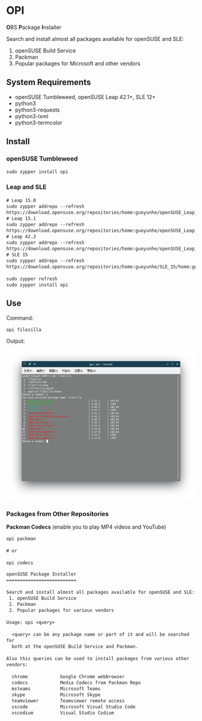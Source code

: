 # OPI

**O**BS **P**ackage **I**nstaller

Search and install almost all packages available for openSUSE and SLE:

1. openSUSE Build Service
2. Packman
3. Popular packages for Microsoft and other vendors

## System Requirements

- openSUSE Tumbleweed, openSUSE Leap 42.1+, SLE 12+
- python3
- python3-requests
- python3-lxml
- python3-termcolor

## Install

### openSUSE Tumbleweed

```
sudo zypper install opi
```

### Leap and SLE

```
# Leap 15.0
sudo zypper addrepo --refresh https://download.opensuse.org/repositories/home:guoyunhe/openSUSE_Leap_15.0/home:guoyunhe.repo
# Leap 15.1
sudo zypper addrepo --refresh https://download.opensuse.org/repositories/home:guoyunhe/openSUSE_Leap_15.1/home:guoyunhe.repo
# Leap 42.3
sudo zypper addrepo --refresh https://download.opensuse.org/repositories/home:guoyunhe/openSUSE_Leap_42.3/home:guoyunhe.repo
# SLE 15
sudo zypper addrepo --refresh https://download.opensuse.org/repositories/home:guoyunhe/SLE_15/home:guoyunhe.repo

sudo zypper refresh
sudo zypper install opi
```

## Use

Command:

```
opi filezilla
```

Output:

![Screenshot](screenshot.png)

### Packages from Other Repositories

**Packman Codecs** (enable you to play MP4 videos and YouTube)

```
opi packman

# or

opi codecs
```

```
openSUSE Package Installer
==========================

Search and install almost all packages available for openSUSE and SLE:
 1. openSUSE Build Service
 2. Packman
 2. Popular packages for various vendors

Usage: opi <query>

  <query> can be any package name or part of it and will be searched for
  both at the openSUSE Build Service and Packman.

Also this queries can be used to install packages from various other vendors:

  chrome            Google Chrome webbrowser
  codecs            Media Codecs from Packman Repo
  msteams           Microsoft Teams
  skype             Microsoft Skype
  teamviewer        Teamviewer remote access
  vscode            Microsoft Visual Studio Code
  vscodium          Visual Studio Codium
```
